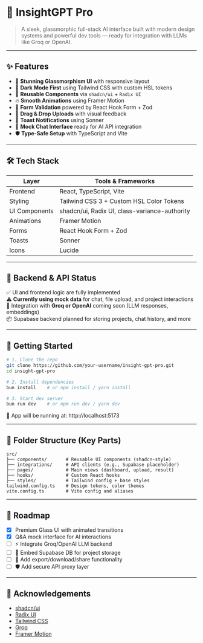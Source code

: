 # 🧠 InsightGPT Pro

> A sleek, glassmorphic full-stack AI interface built with modern design systems and powerful dev tools — ready for integration with LLMs like Groq or OpenAI.

---

## ✨ Features

- 💎 **Stunning Glassmorphism UI** with responsive layout
- 🌙 **Dark Mode First** using Tailwind CSS with custom HSL tokens
- 🧱 **Reusable Components** via `shadcn/ui` + `Radix UI`
- 🔥 **Smooth Animations** using Framer Motion
- 🧾 **Form Validation** powered by React Hook Form + Zod
- 📁 **Drag & Drop Uploads** with visual feedback
- 🔔 **Toast Notifications** using Sonner
- 🧪 **Mock Chat Interface** ready for AI API integration
- 🛡️ **Type-Safe Setup** with TypeScript and Vite

---

## 🛠️ Tech Stack

| Layer        | Tools & Frameworks                              |
|--------------|--------------------------------------------------|
| Frontend     | React, TypeScript, Vite                         |
| Styling      | Tailwind CSS 3 + Custom HSL Color Tokens        |
| UI Components| shadcn/ui, Radix UI, class-variance-authority   |
| Animations   | Framer Motion                                   |
| Forms        | React Hook Form + Zod                           |
| Toasts       | Sonner                                          |
| Icons        | Lucide                                          |

---

## 🚧 Backend & API Status

✅ UI and frontend logic are fully implemented  
⚠️ **Currently using mock data** for chat, file upload, and project interactions  
🧠 Integration with **Groq or OpenAI** coming soon (LLM responses, embeddings)  
📦 Supabase backend planned for storing projects, chat history, and more

---

## 🚀 Getting Started

```bash
# 1. Clone the repo
git clone https://github.com/your-username/insight-gpt-pro.git
cd insight-gpt-pro

# 2. Install dependencies
bun install    # or npm install / yarn install

# 3. Start dev server
bun run dev    # or npm run dev / yarn dev
```

🔗 App will be running at: http://localhost:5173

---

## 📁 Folder Structure (Key Parts)

```
src/
├── components/       # Reusable UI components (shadcn-style)
├── integrations/     # API clients (e.g., Supabase placeholder)
├── pages/            # Main views (dashboard, upload, result)
├── hooks/            # Custom React hooks
├── styles/           # Tailwind config + base styles
tailwind.config.ts    # Design tokens, color themes
vite.config.ts        # Vite config and aliases
```

---

## 🧭 Roadmap

- [x] Premium Glass UI with animated transitions
- [x] Q&A mock interface for AI interactions
- [ ] ⚡ Integrate Groq/OpenAI LLM backend
- [ ] 🧠 Embed Supabase DB for project storage
- [ ] 📄 Add export/download/share functionality
- [ ] 🛡️ Add secure API proxy layer

---

## 🙏 Acknowledgements

- [shadcn/ui](https://ui.shadcn.com/)
- [Radix UI](https://www.radix-ui.com/)
- [Tailwind CSS](https://tailwindcss.com/)
- [Groq](https://groq.com/)
- [Framer Motion](https://www.framer.com/motion/)
